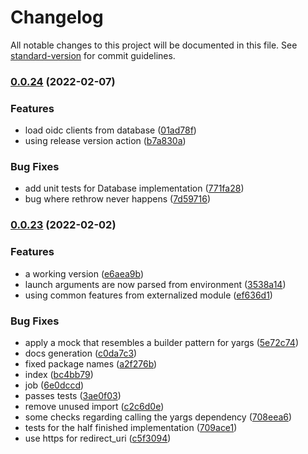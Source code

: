 # Changelog

All notable changes to this project will be documented in this file. See [standard-version](https://github.com/conventional-changelog/standard-version) for commit guidelines.

### [0.0.24](https://github.com/iotakingdoms/auth/compare/v0.0.23...v0.0.24) (2022-02-07)


### Features

* load oidc clients from database ([01ad78f](https://github.com/iotakingdoms/auth/commit/01ad78fb2dec928420f45c7cd7e26f3ee7e8b507))
* using release version action ([b7a830a](https://github.com/iotakingdoms/auth/commit/b7a830abb2522f88e731ba1507c114958a4d0400))


### Bug Fixes

* add unit tests for Database implementation ([771fa28](https://github.com/iotakingdoms/auth/commit/771fa2871265fe0e2447f6d4d54202c0ea069e97))
* bug where rethrow never happens ([7d59716](https://github.com/iotakingdoms/auth/commit/7d597167c00f3f547572432ce04af21f05d99148))

### [0.0.23](https://github.com/iotakingdoms/auth/compare/v0.0.22...v0.0.23) (2022-02-02)


### Features

* a working version ([e6aea9b](https://github.com/iotakingdoms/auth/commit/e6aea9b6f660319c528058c4d8fa58dd9ea704f7))
* launch arguments are now parsed from environment ([3538a14](https://github.com/iotakingdoms/auth/commit/3538a14d303b640f59eda4d587d43d304e1085a6))
* using common features from externalized module ([ef636d1](https://github.com/iotakingdoms/auth/commit/ef636d1cc478bc222ef609a7dd0469321ad87808))


### Bug Fixes

* apply a mock that resembles a builder pattern for yargs ([5e72c74](https://github.com/iotakingdoms/auth/commit/5e72c74c6a1fb5441fbc980ee36892a558da0387))
* docs generation ([c0da7c3](https://github.com/iotakingdoms/auth/commit/c0da7c3a3ed7b6a31e8b8754d209d4c28dee0c35))
* fixed package names ([a2f276b](https://github.com/iotakingdoms/auth/commit/a2f276b8b2afb403d12f13d749b489fb25d90639))
* index ([bc4bb79](https://github.com/iotakingdoms/auth/commit/bc4bb79e2a23c15c602e6f96069fd3f3bada5f54))
* job ([6e0dccd](https://github.com/iotakingdoms/auth/commit/6e0dccdfd70ebce92f3bbe594990fda72e65ac61))
* passes tests ([3ae0f03](https://github.com/iotakingdoms/auth/commit/3ae0f032a193f833e90a1c7429273e0b8d69a815))
* remove unused import ([c2c6d0e](https://github.com/iotakingdoms/auth/commit/c2c6d0e36a552ef4022ee834e244cbb951a80c89))
* some checks regarding calling the yargs dependency ([708eea6](https://github.com/iotakingdoms/auth/commit/708eea606e2006a202236fcfae04099116644421))
* tests for the half finished implementation ([709ace1](https://github.com/iotakingdoms/auth/commit/709ace19295a484dec081ffaf0ea0ed324378620))
* use https for redirect_uri ([c5f3094](https://github.com/iotakingdoms/auth/commit/c5f30948e868f9d49e0dffb7b745cc874d8f0ea6))
